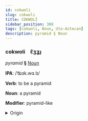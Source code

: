 ```yaml
---
id: cokwoli
slug: cokwoli
title: COKWOLİ
sidebar_position: 308
tags: [cokwoli, Noun, Uto-Aztecan]
description: pyramid § Noun
---
```


### cokwoli&emsp;<span kind="abugida">ꞇ̑ʒʓȷ</span>

*pyramid* **§** [Noun](../../tags/Noun)

**IPA**: /ˈt͡ɕɑk.wɑ.lɪ/

**Verb**: to be a pyramid

**Noun**: a pyramid

**Modifier**: pyramid-like

<details>
    <summary>Origin</summary>
    Nahuatl tzacualli /tsakʷalli/<br/>
    <em>Uto-Aztecan Language Family</em>
</details>
